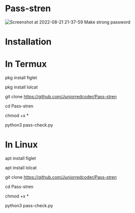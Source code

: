 # Pass-stren
![Screenshot at 2022-08-21 21-37-59](https://user-images.githubusercontent.com/99125491/185799861-1a3f9116-f909-449d-af35-f2fb46e975bc.png)
Make strong password

# Installation
# In Termux
pkg install figlet

pkg install lolcat

git clone https://github.com/Juniorredcoder/Pass-stren

cd Pass-stren

chmod +x *

python3 pass-check.py

# In Linux
apt install figlet

apt install lolcat

git clone https://github.com/Juniorredcoder/Pass-stren

cd Pass-stren

chmod +x *

python3 pass-check.py
